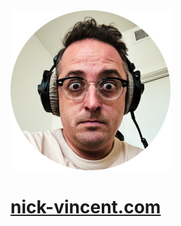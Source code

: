 <img src="./static/favicon.png" width="256" height="256" alt="Nick Vincent">

# [nick-vincent.com](https://nick-vincent.com)
